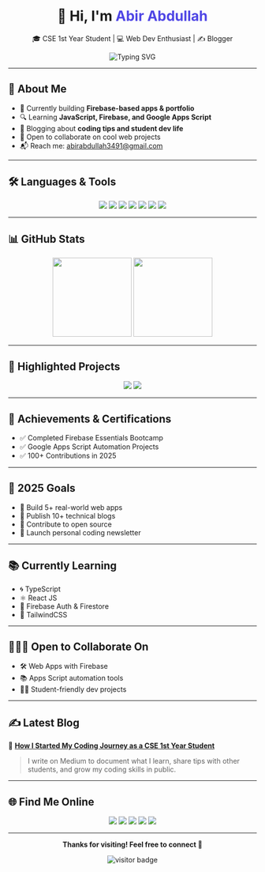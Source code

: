 <h1 align="center">👋 Hi, I'm <span style="color:#4F46E5;">Abir Abdullah</span></h1>
<p align="center">🎓 CSE 1st Year Student | 💻 Web Dev Enthusiast | ✍️ Blogger</p>

<p align="center">
  <img src="https://readme-typing-svg.demolab.com?font=Fira+Code&pause=1000&color=F97316&center=true&vCenter=true&width=440&lines=Full+Stack+Learner;Firebase+%26+Apps+Script+Fan;Loves+Building+Cool+Stuff;Learning+in+Public+Every+Day!" alt="Typing SVG" />
</p>

---

## 🧠 About Me

* 🚀 Currently building **Firebase-based apps & portfolio**
* 🔍 Learning **JavaScript, Firebase, and Google Apps Script**
* 🧾 Blogging about **coding tips and student dev life**
* 🌱 Open to collaborate on cool web projects
* 📬 Reach me: [abirabdullah3491@gmail.com](mailto:abirabdullah3491@gmail.com)

---

## 🛠️ Languages & Tools

<p align="center">
  <img src="https://img.shields.io/badge/-HTML5-E34F26?logo=html5&logoColor=white" />
  <img src="https://img.shields.io/badge/-CSS3-1572B6?logo=css3&logoColor=white" />
  <img src="https://img.shields.io/badge/-JavaScript-F7DF1E?logo=javascript&logoColor=black" />
  <img src="https://img.shields.io/badge/-Firebase-FFCA28?logo=firebase&logoColor=black" />
  <img src="https://img.shields.io/badge/-C-00599C?logo=c&logoColor=white" />
  <img src="https://img.shields.io/badge/-C++-00599C?logo=c%2b%2b&logoColor=white" />
  <img src="https://img.shields.io/badge/Google%20Apps%20Script-4285F4?logo=google&logoColor=white" />
</p>

---

## 📊 GitHub Stats

<p align="center">
  <img src="https://github-readme-stats.vercel.app/api?username=abirabdullahofficial&show_icons=true&theme=radical" height="160"/>
  <img src="https://github-readme-streak-stats.herokuapp.com/?user=abirabdullahofficial&theme=dark" height="160"/>
</p>

---

## 💼 Highlighted Projects

<p align="center">
  <img src="https://github-readme-stats.vercel.app/api/pin/?username=abirabdullahofficial&repo=portfolio&theme=radical" />
  <img src="https://github-readme-stats.vercel.app/api/pin/?username=abirabdullahofficial&repo=lecture-manager&theme=radical" />
</p>

---

## 🌟 Achievements & Certifications

* ✅ Completed Firebase Essentials Bootcamp
* ✅ Google Apps Script Automation Projects
* ✅ 100+ Contributions in 2025

---

## 🎯 2025 Goals

* 🔹 Build 5+ real-world web apps
* 🔹 Publish 10+ technical blogs
* 🔹 Contribute to open source
* 🔹 Launch personal coding newsletter

---

## 📚 Currently Learning

* 🌀 TypeScript
* ⚛️ React JS
* 🔧 Firebase Auth & Firestore
* 🎨 TailwindCSS

---

## 🧑‍🤝‍🧑 Open to Collaborate On

* 🛠 Web Apps with Firebase
* 📚 Apps Script automation tools
* 🧑‍🎓 Student-friendly dev projects

---

## ✍️ Latest Blog

📘 **[How I Started My Coding Journey as a CSE 1st Year Student](https://medium.com/@abir.abdullah/how-i-started-my-coding-journey-as-a-cse-1st-year-student-def602d8eae9)**

> I write on Medium to document what I learn, share tips with other students, and grow my coding skills in public.

---

## 🌐 Find Me Online

<p align="center">
  <a href="https://medium.com/@abir.abdullah"><img src="https://img.shields.io/badge/-Medium-000000?style=for-the-badge&logo=medium&logoColor=white" /></a>
  <a href="https://www.linkedin.com/in/md-abir-hossen-abdullah-a3a051354/"><img src="https://img.shields.io/badge/-LinkedIn-0A66C2?style=for-the-badge&logo=linkedin&logoColor=white" /></a>
  <a href="https://github.com/abirabdullahofficial"><img src="https://img.shields.io/badge/-GitHub-181717?style=for-the-badge&logo=github&logoColor=white" /></a>
  <a href="mailto:abirabdullah3491@gmail.com"><img src="https://img.shields.io/badge/-Gmail-D14836?style=for-the-badge&logo=gmail&logoColor=white" /></a>
  <a href="https://abirabdullahportfolio.web.app"><img src="https://img.shields.io/badge/-Portfolio-38BDF8?style=for-the-badge&logo=vercel&logoColor=white" /></a>
</p>

---

<p align="center"><b>Thanks for visiting! Feel free to connect 🚀</b></p>
<p align="center">
  <img src="https://visitor-badge.glitch.me/badge?page_id=abirabdullahofficial" alt="visitor badge"/>
</p>
